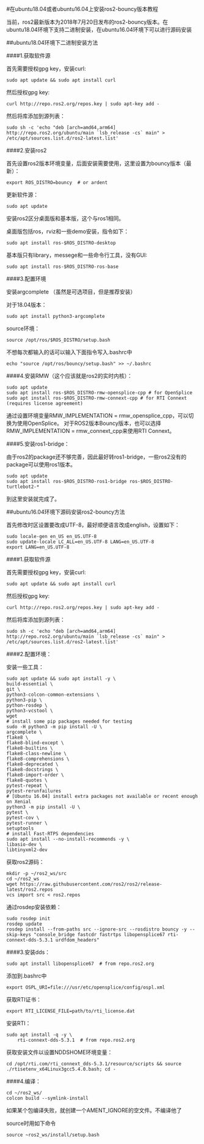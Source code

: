 #在ubuntu18.04或者ubuntu16.04上安装ros2-bouncy版本教程

当前，ros2最新版本为2018年7月20日发布的ros2-bouncy版本。在ubuntu18.04环境下支持二进制安装，在ubuntu16.04环境下可以进行源码安装

##ubuntu18.04环境下二进制安装方法

####1.获取软件源

首先需要授权gpg key，安装curl:

<pre><code>sudo apt update && sudo apt install curl
</code></pre>

然后授权gpg key:

<pre><code>curl http://repo.ros2.org/repos.key | sudo apt-key add -
</code></pre>

然后将库添加到源列表：

<pre><code>sudo sh -c 'echo "deb [arch=amd64,arm64] http://repo.ros2.org/ubuntu/main `lsb_release -cs` main" > /etc/apt/sources.list.d/ros2-latest.list'
</code></pre>

####2.安装ros2

首先设置ros2版本环境变量，后面安装需要使用，这里设置为bouncy版本（最新）：

<pre><code>export ROS_DISTRO=bouncy  # or ardent
</code></pre>

更新软件源：

<pre><code>sudo apt update
</code></pre>

安装ros2区分桌面版和基本版，这个与ros1相同。

桌面版包括ros，rviz和一些demo安装，指令如下：

<pre><code>sudo apt install ros-$ROS_DISTRO-desktop
</code></pre>

基本版只有library，messege和一些命令行工具，没有GUI:

<pre><code>sudo apt install ros-$ROS_DISTRO-ros-base
</code></pre>


####3.配置环境

安装argcomplete （虽然是可选项目，但是推荐安装）

对于18.04版本：

<pre><code>sudo apt install python3-argcomplete
</code></pre>

source环境：

<pre><code>source /opt/ros/$ROS_DISTRO/setup.bash
</code></pre>

不想每次都输入的话可以输入下面指令写入.bashrc中
<pre><code>echo "source /opt/ros/bouncy/setup.bash" >> ~/.bashrc
</code></pre>

####4.安装RMW（这个应该就是ros2的实时内核）：

<pre><code>sudo apt update
sudo apt install ros-$ROS_DISTRO-rmw-opensplice-cpp # for OpenSplice
sudo apt install ros-$ROS_DISTRO-rmw-connext-cpp # for RTI Connext (requires license agreement)</code></pre>

通过设置环境变量RMW_IMPLEMENTATION = rmw_opensplice_cpp，可以切换为使用OpenSplice。 对于ROS2版本Bouncy版本，也可以选择RMW_IMPLEMENTATION = rmw_connext_cpp来使用RTI Connext。

####5.安装ros1-bridge：

由于ros2的package还不够完善，因此最好转ros1-bridge，一些ros2没有的package可以使用ros1版本。
<pre><code>sudo apt update
sudo apt install ros-$ROS_DISTRO-ros1-bridge ros-$ROS_DISTRO-turtlebot2-*</code></pre>

到这里安装就完成了。

##ubuntu16.04环境下源码安装ros2-bouncy方法

首先修改时区设置要改成UTF-8，最好顺便语言改成english，设置如下：

<pre><code>sudo locale-gen en_US en_US.UTF-8
sudo update-locale LC_ALL=en_US.UTF-8 LANG=en_US.UTF-8
export LANG=en_US.UTF-8</code></pre>

####1.获取软件源

首先需要授权gpg key，安装curl:

<pre><code>sudo apt update && sudo apt install curl
</code></pre>

然后授权gpg key:

<pre><code>curl http://repo.ros2.org/repos.key | sudo apt-key add -
</code></pre>

然后将库添加到源列表：

<pre><code>sudo sh -c 'echo "deb [arch=amd64,arm64] http://repo.ros2.org/ubuntu/main `lsb_release -cs` main" > /etc/apt/sources.list.d/ros2-latest.list'
</code></pre>

####2.配置环境：

安装一些工具：
<pre><code>sudo apt update && sudo apt install -y \
build-essential \
git \
python3-colcon-common-extensions \
python3-pip \
python-rosdep \
python3-vcstool \
wget
# install some pip packages needed for testing
sudo -H python3 -m pip install -U \
argcomplete \
flake8 \
flake8-blind-except \
flake8-builtins \
flake8-class-newline \
flake8-comprehensions \
flake8-deprecated \
flake8-docstrings \
flake8-import-order \
flake8-quotes \
pytest-repeat \
pytest-rerunfailures
# [Ubuntu 16.04] install extra packages not available or recent enough on Xenial
python3 -m pip install -U \
pytest \
pytest-cov \
pytest-runner \
setuptools
# install Fast-RTPS dependencies
sudo apt install --no-install-recommends -y \
libasio-dev \
libtinyxml2-dev</code></pre>

获取ros2源码：
<pre><code>mkdir -p ~/ros2_ws/src
cd ~/ros2_ws
wget https://raw.githubusercontent.com/ros2/ros2/release-latest/ros2.repos
vcs import src < ros2.repos
</code></pre>

通过rosdep安装依赖：

<pre><code>sudo rosdep init
rosdep update
rosdep install --from-paths src --ignore-src --rosdistro bouncy -y --skip-keys "console_bridge fastcdr fastrtps libopensplice67 rti-connext-dds-5.3.1 urdfdom_headers"
</code></pre>

####3.安装dds：

<pre><code>sudo apt install libopensplice67  # from repo.ros2.org
</code></pre>

添加到.bashrc中

<pre><code>export OSPL_URI=file:///usr/etc/opensplice/config/ospl.xml
</code></pre>

获取RTI证书：

<pre><code>export RTI_LICENSE_FILE=path/to/rti_license.dat</code></pre>

安装RTI：

<pre><code>sudo apt install -q -y \
    rti-connext-dds-5.3.1  # from repo.ros2.org</code></pre>

获取安装文件以设置NDDSHOME环境变量：

<pre><code>cd /opt/rti.com/rti_connext_dds-5.3.1/resource/scripts && source ./rtisetenv_x64Linux3gcc5.4.0.bash; cd -</code></pre>

####4.编译：

<pre><code>cd ~/ros2_ws/
colcon build --symlink-install</code></pre>


如果某个包编译失败，就创建一个AMENT_IGNORE的空文件。不编译他了

source时用如下命令
<pre><code>source ~ros2_ws/install/setup.bash</code></pre>




